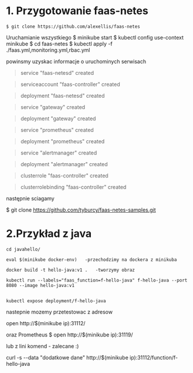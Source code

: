 

# 1. Przygotowanie faas-netes
    $ git clone https://github.com/alexellis/faas-netes
    
 Uruchamianie wszystkiego
    $ minikube start
    $ kubectl config use-context minikube
    $ cd faas-netes
    $ kubectl apply -f ./faas.yml,monitoring.yml,rbac.yml
    
powinsmy uzyskac informacje o uruchominych  serwisach    
> service "faas-netesd" created

> serviceaccount "faas-controller" created

> deployment "faas-netesd" created

> service "gateway" created

> deployment "gateway" created

> service "prometheus" created

> deployment "prometheus" created

> service "alertmanager" created

> deployment "alertmanager" created

> clusterrole "faas-controller" created

> clusterrolebinding "faas-controller" created

następnie sciagamy

$ git clone https://github.com/tyburcy/faas-netes-samples.git


# 2.Przykład z java

    cd javahello/

    eval $(minikube docker-env)   -przechodzimy na dockera z minikuba

    docker build -t hello-java:v1 .   -tworzymy obraz
    
    kubectl run --labels="faas_function=f-hello-java" f-hello-java --port 8080 --image hello-java:v1


    kubectl expose deployment/f-hello-java


nastepnie mozemy przetestowac z adresow

open http://$(minikube ip):31112/

oraz Prometheus $ open http://$(minikube ip):31119/

lub z lini komend - zalecane :)

curl -s --data "dodatkowe dane" http://$(minikube ip):31112/function/f-hello-java







